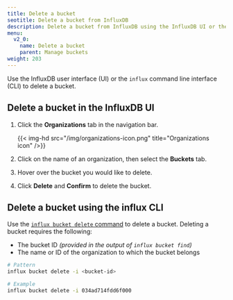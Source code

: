 ```yaml
---
title: Delete a bucket
seotitle: Delete a bucket from InfluxDB
description: Delete a bucket from InfluxDB using the InfluxDB UI or the influx CLI
menu:
  v2_0:
    name: Delete a bucket
    parent: Manage buckets
weight: 203
---
```


Use the InfluxDB user interface (UI) or the `influx` command line interface (CLI)
to delete a bucket.

## Delete a bucket in the InfluxDB UI

1. Click the **Organizations** tab in the navigation bar.

    {{< img-hd src="/img/organizations-icon.png" title="Organizations icon" />}}

2. Click on the name of an organization, then select the **Buckets** tab.
3. Hover over the bucket you would like to delete.
4. Click **Delete** and **Confirm** to delete the bucket.

## Delete a bucket using the influx CLI

Use the [`influx bucket delete` command](/v2.0/reference/cli/influx/bucket/delete)
to delete a bucket. Deleting a bucket requires the following:

- The bucket ID _(provided in the output of `influx bucket find`)_
- The name or ID of the organization to which the bucket belongs

```sh
# Pattern
influx bucket delete -i <bucket-id>

# Example
influx bucket delete -i 034ad714fdd6f000
```
